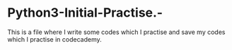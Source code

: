 # Python3-Initial-Practise.-
This is a file where I write some codes which I practise and save my codes which I practise in codecademy. 
